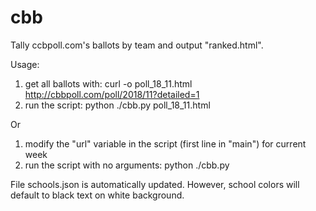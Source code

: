 # cbb
Tally ccbpoll.com's ballots by team and output "ranked.html".

Usage:
 1) get all ballots with: curl -o poll_18_11.html http://cbbpoll.com/poll/2018/11?detailed=1
 2) run the script: python ./cbb.py poll_18_11.html
 
 Or
 1) modify the "url" variable in the script (first line in "main") for current week
 2) run the script with no arguments: python ./cbb.py
 
 File schools.json is automatically updated.   However, school colors will default to black text on white background.
